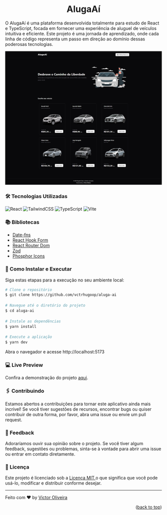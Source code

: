 <a name="readme-top"></a>

<div align="center">
  <h1 align="center">AlugaAí</h1>
</div>

O AlugaAí é uma plataforma desenvolvida totalmente para estudo de React e TypeScript, focada em fornecer uma experiência de aluguel de veículos intuitiva e eficiente. Este projeto é uma jornada de aprendizado, onde cada linha de código representa um passo em direção ao domínio dessas poderosas tecnologias.

<div align="center">
    <img src="./.github/preview.png" alt="preview"> 
</div>

### 🛠️ Tecnologias Utilizadas

![React](https://img.shields.io/badge/react-%2320232a.svg?style=for-the-badge&logo=react&logoColor=%2361DAFB)
![TailwindCSS](https://img.shields.io/badge/tailwindcss-%2338B2AC.svg?style=for-the-badge&logo=tailwind-css&logoColor=white)
![TypeScript](https://img.shields.io/badge/typescript-%23007ACC.svg?style=for-the-badge&logo=typescript&logoColor=white)
![Vite](https://img.shields.io/badge/vite-%23646CFF.svg?style=for-the-badge&logo=vite&logoColor=white)

### 📚 Bibliotecas

- [Date-fns](https://date-fns.org/)
- [React Hook Form](https://react-hook-form.com/)
- [React Router Dom](https://reactrouter.com/)
- [Zod](https://zod.dev/)
- [Phosphor Icons](https://phosphoricons.com/)

### 🔧 Como Instalar e Executar

Siga estas etapas para a execução no seu ambiente local:

```bash
# Clone o repositório
$ git clone https://github.com/vctrhugoop/aluga-ai

# Navegue até o diretório do projeto
$ cd aluga-ai

# Instale as dependências
$ yarn install

# Execute a aplicação
$ yarn dev
```

Abra o navegador e acesse http://localhost:5173

### 💻 Live Preview

Confira a demonstração do projeto [aqui](https://alugaai.vercel.app/).

### 🖇️ Contribuindo

Estamos abertos a contribuições para tornar este aplicativo ainda mais incrível! Se você tiver sugestões de recursos, encontrar bugs ou quiser contribuir de outra forma, por favor, abra uma issue ou envie um pull request.

### 📌 Feedback

Adoraríamos ouvir sua opinião sobre o projeto. Se você tiver algum feedback, sugestões ou problemas, sinta-se à vontade para abrir uma issue ou entrar em contato diretamente.

### 📄 Licença

Este projeto é licenciado sob a [Licença MIT](LICENSE.md),o que significa que você pode usá-lo, modificar e distribuir conforme desejar.

---

Feito com ♥ by [Victor Oliveira](https://github.com/vctrhugoop/)

<p align="right">(<a href="#readme-top">back to top</a>)</p>
